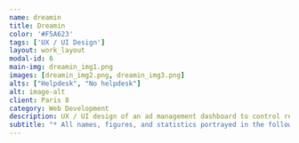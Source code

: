 ```yaml
---
name: dreamin
title: Dreamin
color: '#F5A623'
tags: ['UX / UI Design']
layout: work_layout
modal-id: 6
main-img: dreamin_img1.png
images: [dreamin_img2.png, dreamin_img3.png]
alts: ["Helpdesk", "No helpdesk"]
alt: image-alt
client: Paris 8
category: Web Development
description: UX / UI design of an ad management dashboard to control revenue, KPIs, alerts, and generally manage the workflow of the company.
subtitle: "* All names, figures, and statistics portrayed in the following designs are fictitious."
---
```

